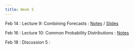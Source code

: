 ```yaml
---
title: Week 5
---
```


Feb 14
: Lecture 9: Combining Forecasts
    : [Notes](/lectures/lec9-combining-forecasts) / [Slides](https://docs.google.com/presentation/d/12k1OUos9rfB5No6lkIOI3fPn_xmJ6jpChC8P04f9T2I/edit#slide=id.gd1ed9910c2_0_67)

Feb 16
: Lecture 10: Common Probability Distributions
    : [Notes](/lectures/lec10-common-distributions) 

Feb 18
: Discussion 5
    :  

